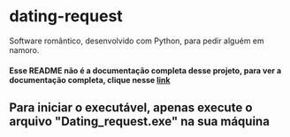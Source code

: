 # dating-request
Software romântico, desenvolvido com Python, para pedir alguém em namoro.

#### Esse README não é a documentação completa desse projeto, para ver a documentação completa, clique nesse [link](https://https://EduardoVasconceloss.github.io/dating-request/)

## Para iniciar o executável, apenas execute o arquivo "Dating_request.exe" na sua máquina
